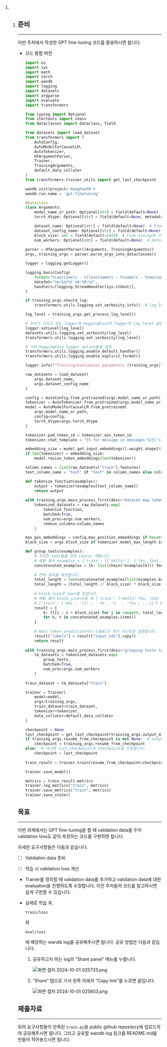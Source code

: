 1. 1. ## 준비

      ------

      이번 주차에서 작성한 GPT fine-tuning 코드를 활용하시면 됩니다.

      - 코드 통합 버전

        ```python
        import os
        import sys
        import math
        import torch
        import wandb
        import logging
        import datasets
        import argparse
        import evaluate
        import transformers
        
        from typing import Optional
        from itertools import chain
        from dataclasses import dataclass, field
        
        from datasets import load_dataset
        from transformers import (
            AutoConfig,
            AutoModelForCausalLM,
            AutoTokenizer,
            HfArgumentParser,
            Trainer,
            TrainingArguments,
            default_data_collator
        )
        from transformers.trainer_utils import get_last_checkpoint
        
        wandb.init(project='Hanghae99')
        wandb.run.name = 'gpt-finetuning'
        
        @dataclass
        class Arguments:
            model_name_or_path: Optional[str] = field(default=None)  # HuggingFace hub에서 pre-trained 모델로 사용할 모델의 이름
            torch_dtype: Optional[str] = field(default=None, metadata={'choices': ['auto', 'bfloat16', 'float16', 'float32']})  # 우리 모델의 precision(data type이라고 이해하시면 됩니다)
        
            dataset_name: Optional[str] = field(default=None)  # Fine-tuning으로 사용할 huggingface hub에서의 dataset 이름
            dataset_config_name: Optional[str] = field(default=None)  # Fine-tuning으로 사용할 huggingface hub에서의 dataset configuration
            block_size: int = field(default=1024)  # Fine-tuning에 사용할 input text의 길이
            num_workers: Optional[int] = field(default=None)  # Data를 업로드하거나 전처리할 때 사용할 worker 숫자
            
        parser = HfArgumentParser((Arguments, TrainingArguments))
        args, training_args = parser.parse_args_into_dataclasses()
        
        logger = logging.getLogger()
        
        logging.basicConfig(
            format="%(asctime)s - %(levelname)s - %(name)s - %(message)s",
            datefmt="%m/%d/%Y %H:%M:%S",
            handlers=[logging.StreamHandler(sys.stdout)],
        )
        
        if training_args.should_log:
            transformers.utils.logging.set_verbosity_info()  # log level을 INFO로 변경 
        
        log_level = training_args.get_process_log_level()
        
        # 우리가 가지고 있는 logger와 HuggingFace의 logger의 log level 설정
        logger.setLevel(log_level)
        datasets.utils.logging.set_verbosity(log_level)
        transformers.utils.logging.set_verbosity(log_level)
        
        # 기타 HuggingFace logger option들을 설정
        transformers.utils.logging.enable_default_handler()
        transformers.utils.logging.enable_explicit_format()
        
        logger.info(f"Training/evaluation parameters {training_args}")
        
        raw_datasets = load_dataset(
            args.dataset_name,
            args.dataset_config_name
        )
        
        config = AutoConfig.from_pretrained(args.model_name_or_path)
        tokenizer = AutoTokenizer.from_pretrained(args.model_name_or_path)
        model = AutoModelForCausalLM.from_pretrained(
            args.model_name_or_path,
            config=config,
            torch_dtype=args.torch_dtype
        )
        
        tokenizer.pad_token_id = tokenizer.eos_token_id
        tokenizer.chat_template = "{% for message in messages %}{{'<|im_start|>' + message['role'] + '\\n' + message['content'] + '<|im_end|>' + '\\n'}}{% endfor %}"
        
        embedding_size = model.get_input_embeddings().weight.shape[0]
        if len(tokenizer) > embedding_size:
            model.resize_token_embeddings(len(tokenizer))
        
        column_names = list(raw_datasets["train"].features)
        text_column_name = "text" if "text" in column_names else column_names[0]
        
        def tokenize_function(examples):
            output = tokenizer(examples[text_column_name])
            return output
            
        with training_args.main_process_first(desc="dataset map tokenization"):
            tokenized_datasets = raw_datasets.map(
                tokenize_function,
                batched=True,
                num_proc=args.num_workers,
                remove_columns=column_names
            )
        
        max_pos_embeddings = config.max_position_embeddings if hasattr(config, "max_position_embeddings") else 1024
        block_size = args.block_size if tokenizer.model_max_length is None else min(args.block_size, tokenizer.model_max_length)
        
        def group_texts(examples):
            # 주어진 text들을 모두 concat 해줍니다. 
            # 예를 들어 examples = {'train': [['Hello!'], ['Yes, that is great!']]}이면 결과물은 {'train': ['Hello! Yes, that is great!']}가 됩니다.
            concatenated_examples = {k: list(chain(*examples[k])) for k in examples.keys()}
            
            # 전체 길이를 측정합니다.
            total_length = len(concatenated_examples[list(examples.keys())[0]])
            total_length = (total_length // block_size) * block_size
            
            # block_size로 text를 쪼갭니다.
            # 예를 들어 block_size=3일 때 {'train': ['Hello! Yes, that is great!']}는
            # {'train': ['Hel', 'lo!', ' Ye', 's, ', 'tha', ...]}가 됩니다. 
            result = {
                k: [t[i : i + block_size] for i in range(0, total_length, block_size)]
                for k, t in concatenated_examples.items()
            }
            
            # Next token prediction이니 label은 자기 자신으로 설정합니다.
            result["labels"] = result["input_ids"].copy()
            return result
            
        with training_args.main_process_first(desc="grouping texts together"):
            lm_datasets = tokenized_datasets.map(
                group_texts,
                batched=True,
                num_proc=args.num_workers
            )
            
        train_dataset = lm_datasets["train"]
        
        trainer = Trainer(
            model=model,
            args=training_args,
            train_dataset=train_dataset,
            tokenizer=tokenizer,
            data_collator=default_data_collator
        )
        
        checkpoint = None
        last_checkpoint = get_last_checkpoint(training_args.output_dir)  # 만약 output_dir에 checkpoint가 남아있으면 이를 사용하고, 없으면 None이 return됩니다.
        if training_args.resume_from_checkpoint is not None:  # output_dir이 아닌 다른 위치에서의 checkpoint를 resume_from_checkpoint로 지정할 수 있습니다.
            checkpoint = training_args.resume_from_checkpoint
        else:  # 아니면 last_checkpoint로 checkpoint를 지정합니다.  
            checkpoint = last_checkpoint
            
        train_result = trainer.train(resume_from_checkpoint=checkpoint)
        
        trainer.save_model()
        
        metrics = train_result.metrics
        trainer.log_metrics("train", metrics)
        trainer.save_metrics("train", metrics)
        trainer.save_state()
        ```

      ## 목표

      ------

      이번 과제에서는 GPT fine-tuning을 할 때 validation data를 두어 validation loss도 같이 측정하는 코드를 구현하면 됩니다.

      자세한 요구사항들은 다음과 같습니다:

      - [ ]  Validation data 준비

      - [ ]  학습 시 validation loss 계산

        - Trainer를 정의할 때 validation data를 추가하고 validation data에 대한 evaluation을 진행하도록 수정합니다. 이전 주차들의 코드를 참고하시면 쉽게 구현할 수 있습니다.

        - 실제로 학습 후, 

          ```
          train/loss
          ```

          와 

          ```
          eval/loss
          ```

           에 해당하는 wandb log를 공유해주시면 됩니다. 공유 방법은 다음과 같습니다:

          1. 공유하고자 하는 log의 “Share panel” 메뉴를 누릅니다.

             ![화면 캡처 2024-10-01 025733.png](https://prod-files-secure.s3.us-west-2.amazonaws.com/83c75a39-3aba-4ba4-a792-7aefe4b07895/a47b2c61-1ae8-4c29-9c2f-438e4df8963f/%ED%99%94%EB%A9%B4_%EC%BA%A1%EC%B2%98_2024-10-01_025733.png)

          2. “Share” 탭으로 가서 왼쪽 아래의 “Copy link”를 누르면 끝입니다.

             ![화면 캡처 2024-10-01 025803.png](https://prod-files-secure.s3.us-west-2.amazonaws.com/83c75a39-3aba-4ba4-a792-7aefe4b07895/acc83608-4ca2-45a1-abaf-004412bbb932/%ED%99%94%EB%A9%B4_%EC%BA%A1%EC%B2%98_2024-10-01_025803.png)

      ## 제출자료

      ------

      위의 요구사항들이 만족된 `train.py`을 public github repository에 업로드하여 공유해주시면 됩니다. 그리고 공유할 wandb log 링크를 README.md를 만들어 적어놓으시면 됩니다.